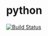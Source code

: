 # python
[![Build Status](https://travis-ci.org/zinberac/python.svg?branch=master)](https://travis-ci.org/zinberac/python)
